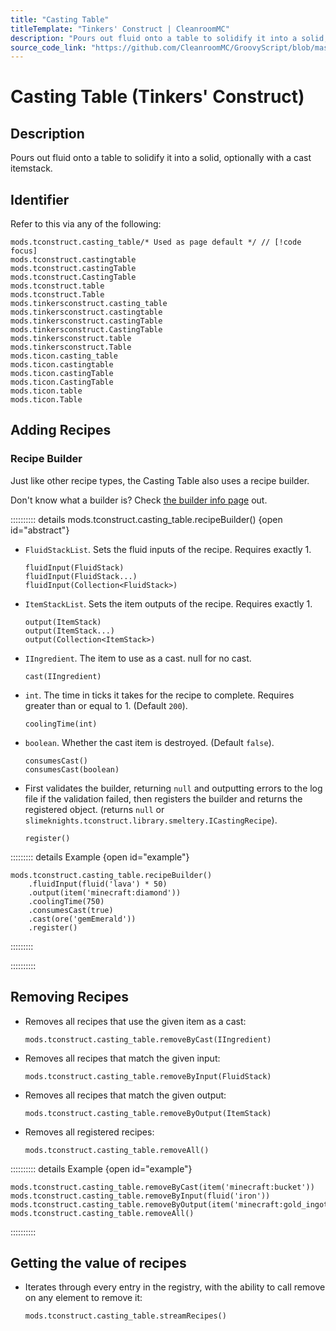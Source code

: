 ```yaml
---
title: "Casting Table"
titleTemplate: "Tinkers' Construct | CleanroomMC"
description: "Pours out fluid onto a table to solidify it into a solid, optionally with a cast itemstack."
source_code_link: "https://github.com/CleanroomMC/GroovyScript/blob/master/src/main/java/com/cleanroommc/groovyscript/compat/mods/tinkersconstruct/CastingTable.java"
---
```


# Casting Table (Tinkers' Construct)

## Description

Pours out fluid onto a table to solidify it into a solid, optionally with a cast itemstack.

## Identifier

Refer to this via any of the following:

```groovy:no-line-numbers {1}
mods.tconstruct.casting_table/* Used as page default */ // [!code focus]
mods.tconstruct.castingtable
mods.tconstruct.castingTable
mods.tconstruct.CastingTable
mods.tconstruct.table
mods.tconstruct.Table
mods.tinkersconstruct.casting_table
mods.tinkersconstruct.castingtable
mods.tinkersconstruct.castingTable
mods.tinkersconstruct.CastingTable
mods.tinkersconstruct.table
mods.tinkersconstruct.Table
mods.ticon.casting_table
mods.ticon.castingtable
mods.ticon.castingTable
mods.ticon.CastingTable
mods.ticon.table
mods.ticon.Table
```


## Adding Recipes

### Recipe Builder

Just like other recipe types, the Casting Table also uses a recipe builder.

Don't know what a builder is? Check [the builder info page](../../getting_started/builder.md) out.

:::::::::: details mods.tconstruct.casting_table.recipeBuilder() {open id="abstract"}
- `FluidStackList`. Sets the fluid inputs of the recipe. Requires exactly 1.

    ```groovy:no-line-numbers
    fluidInput(FluidStack)
    fluidInput(FluidStack...)
    fluidInput(Collection<FluidStack>)
    ```

- `ItemStackList`. Sets the item outputs of the recipe. Requires exactly 1.

    ```groovy:no-line-numbers
    output(ItemStack)
    output(ItemStack...)
    output(Collection<ItemStack>)
    ```

- `IIngredient`. The item to use as a cast. null for no cast.

    ```groovy:no-line-numbers
    cast(IIngredient)
    ```

- `int`. The time in ticks it takes for the recipe to complete. Requires greater than or equal to 1. (Default `200`).

    ```groovy:no-line-numbers
    coolingTime(int)
    ```

- `boolean`. Whether the cast item is destroyed. (Default `false`).

    ```groovy:no-line-numbers
    consumesCast()
    consumesCast(boolean)
    ```

- First validates the builder, returning `null` and outputting errors to the log file if the validation failed, then registers the builder and returns the registered object. (returns `null` or `slimeknights.tconstruct.library.smeltery.ICastingRecipe`).

    ```groovy:no-line-numbers
    register()
    ```

::::::::: details Example {open id="example"}
```groovy:no-line-numbers
mods.tconstruct.casting_table.recipeBuilder()
    .fluidInput(fluid('lava') * 50)
    .output(item('minecraft:diamond'))
    .coolingTime(750)
    .consumesCast(true)
    .cast(ore('gemEmerald'))
    .register()
```

:::::::::

::::::::::

## Removing Recipes

- Removes all recipes that use the given item as a cast:

    ```groovy:no-line-numbers
    mods.tconstruct.casting_table.removeByCast(IIngredient)
    ```

- Removes all recipes that match the given input:

    ```groovy:no-line-numbers
    mods.tconstruct.casting_table.removeByInput(FluidStack)
    ```

- Removes all recipes that match the given output:

    ```groovy:no-line-numbers
    mods.tconstruct.casting_table.removeByOutput(ItemStack)
    ```

- Removes all registered recipes:

    ```groovy:no-line-numbers
    mods.tconstruct.casting_table.removeAll()
    ```

:::::::::: details Example {open id="example"}
```groovy:no-line-numbers
mods.tconstruct.casting_table.removeByCast(item('minecraft:bucket'))
mods.tconstruct.casting_table.removeByInput(fluid('iron'))
mods.tconstruct.casting_table.removeByOutput(item('minecraft:gold_ingot'))
mods.tconstruct.casting_table.removeAll()
```

::::::::::

## Getting the value of recipes

- Iterates through every entry in the registry, with the ability to call remove on any element to remove it:

    ```groovy:no-line-numbers
    mods.tconstruct.casting_table.streamRecipes()
    ```
